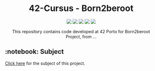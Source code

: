 <h1 align="center">
	42-Cursus - Born2beroot
</h1>

<p align="center">
	<img src="https://img.shields.io/badge/score-not%20submitted-red" />
	<img src="https://img.shields.io/github/languages/code-size/lbordonal/03-Born2beroot" />
	<img src="https://img.shields.io/github/languages/count/lbordonal/03-Born2beroot" />
	<img src="https://img.shields.io/github/languages/top/lbordonal/03-Born2beroot" />
	<img src="https://img.shields.io/github/last-commit/lbordonal/03-Born2beroot" />
</p>

<p align="center">
This repository contains code developed at 42 Porto for Born2beroot Project, from ...
</p>

<h2 align="left">
	 :notebook: Subject
</h2>
<a href="https://github.com/lbordonal/03-Born2beroot/blob/main/Subject/en.subject.pdf">Click here</a> for the subject of this project.
<br /><br />
